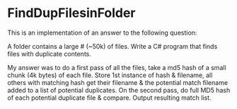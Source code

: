 # FindDupFilesinFolder


This is an implementation of an answer to the following question:

A folder contains a large # (~50k) of files.  Write a C# program that finds files with duplicate contents.

My answer was to do a first pass of all the files, take a md5 hash of a small chunk (4k bytes) of each file.  Store 1st instance of hash & filename, all others with matching hash get their filename & the potential match filename added to a list of potential duplicates.
On the second pass, do full MD5 hash of each potential duplicate file & compare.  Output resulting match list.

 
